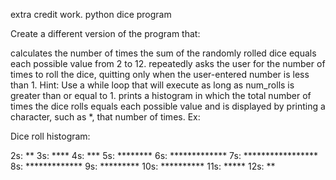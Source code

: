 extra credit work.
python dice program

Create a different version of the program that:

calculates the number of times the sum of the randomly rolled dice equals each possible value from 2 to 12.
repeatedly asks the user for the number of times to roll the dice, quitting only when the user-entered number is less than 1. Hint: Use a while loop that will execute as long as num_rolls is greater than or equal to 1.
prints a histogram in which the total number of times the dice rolls equals each possible value and is displayed by printing a character, such as *, that number of times. Ex:

Dice roll histogram:

2s:  **
3s:  ****
4s:  ***
5s:  ********
6s:  *************
7s:  *****************
8s:  *************
9s:  *********
10s: **********
11s: *****
12s: **
